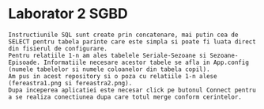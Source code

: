 # Laborator 2 SGBD

	Instructiunile SQL sunt create prin concatenare, mai putin cea de SELECT pentru tabela parinte care este simpla si poate fi luata direct din fisierul de configurare.
	Pentru relatiile 1-n am ales tabelele Seriale-Sezoane si Sezoane-Episoade. Informatiile necesare acestor tabele se afla in App.config (numele tabelelor si numele coloanelor din tabela copil).
	Am pus in acest repository si o poza cu relatiile 1-n alese (fereastra1.png si fereastra2.png).
	Dupa inceperea aplicatiei este necesar click pe butonul Connect pentru a se realiza conectiunea dupa care totul merge conform cerintelor.

